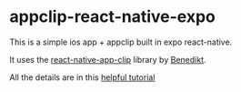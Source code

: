 # appclip-react-native-expo


This is a simple ios app + appclip built in expo react-native.


It uses the [react-native-app-clip](https://www.npmjs.com/package/react-native-app-clip) library by [Benedikt](https://bndkt.com/about).


All the details are in this [helpful tutorial](https://bndkt.com/blog/2022/tutorial-react-native-app-clip)

